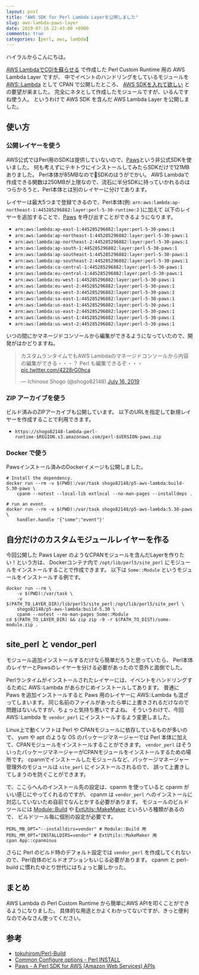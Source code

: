 ```yaml
---
layout: post
title: "AWS SDK for Perl Lambda Layerを公開しました"
slug: aws-lambda-paws-layer
date: 2019-07-16 22:43:00 +0900
comments: true
categories: [perl, aws, lambda]
---
```


ハイラルからこんにちは。

[AWS LambdaでCGIを蘇らせる](https://shogo82148.github.io/blog/2018/12/16/run-cgi-in-aws-lambda/) で作成した Perl Custom Runtime 用の AWS Lambda Layer ですが、
中でイベントのハンドリングをしているモジュールを [AWS::Lambda](https://metacpan.org/pod/AWS::Lambda) として CPAN で公開したところ、
[AWS SDKを入れて欲しい](https://github.com/shogo82148/p5-aws-lambda/issues/22) との要望が来ました。
完全にネタとして作成したモジュールですが、いるんですね使う人。
というわけで AWS SDK を含んだ AWS Lambda Layer を公開しました。

## 使い方

### 公開レイヤーを使う

AWS公式ではPerl用のSDKは提供していないので、[Paws](https://metacpan.org/pod/Paws)という非公式SDKを使いました。
何も考えずにテキトウにインストールしてみたらSDKだけで121MBありました。
Perl本体が85MBなのでSDKのほうがでかい。
AWS Lambdaで作成できる関数は250MBが上限なので、流石に半分SDKに持っていかれるのはつらかろうと、Perl本体とは別のレイヤーに分けてあります。

レイヤーは最大5つまで登録できるので、Perl本体(例: `arn:aws:lambda:ap-northeast-1:445285296882:layer:perl-5-30-runtime:2` )に加えて
以下のレイヤーを追加することで、[Paws](https://metacpan.org/pod/Paws) を呼び出すことができるようになります。

- `arn:aws:lambda:ap-east-1:445285296882:layer:perl-5-30-paws:1`
- `arn:aws:lambda:ap-northeast-1:445285296882:layer:perl-5-30-paws:1`
- `arn:aws:lambda:ap-northeast-2:445285296882:layer:perl-5-30-paws:1`
- `arn:aws:lambda:ap-south-1:445285296882:layer:perl-5-30-paws:1`
- `arn:aws:lambda:ap-southeast-1:445285296882:layer:perl-5-30-paws:1`
- `arn:aws:lambda:ap-southeast-2:445285296882:layer:perl-5-30-paws:1`
- `arn:aws:lambda:ca-central-1:445285296882:layer:perl-5-30-paws:1`
- `arn:aws:lambda:eu-central-1:445285296882:layer:perl-5-30-paws:1`
- `arn:aws:lambda:eu-west-1:445285296882:layer:perl-5-30-paws:1`
- `arn:aws:lambda:eu-west-2:445285296882:layer:perl-5-30-paws:1`
- `arn:aws:lambda:eu-west-3:445285296882:layer:perl-5-30-paws:1`
- `arn:aws:lambda:sa-east-1:445285296882:layer:perl-5-30-paws:1`
- `arn:aws:lambda:us-east-1:445285296882:layer:perl-5-30-paws:1`
- `arn:aws:lambda:us-east-2:445285296882:layer:perl-5-30-paws:1`
- `arn:aws:lambda:us-west-1:445285296882:layer:perl-5-30-paws:1`
- `arn:aws:lambda:us-west-2:445285296882:layer:perl-5-30-paws:1`

いつの間にかマネージドコンソールから編集ができるようになっていたので、開発がはかどりますね。

<blockquote class="twitter-tweet"><p lang="ja" dir="ltr">カスタムランタイムでもAWS Lambdaのマネージドコンソールから内容の編集ができる・・・？ Perl も編集できるぞ・・・ <a href="https://t.co/4228rG0hca">pic.twitter.com/4228rG0hca</a></p>&mdash; Ichinose Shogo (@shogo82148) <a href="https://twitter.com/shogo82148/status/1150945172890382336?ref_src=twsrc%5Etfw">July 16, 2019</a></blockquote> <script async src="https://platform.twitter.com/widgets.js" charset="utf-8"></script>

### ZIP アーカイブを使う

ビルド済みのZIPアーカイブも公開しています。
以下のURLを指定して新規レイヤーを作成することで利用できます。

- `https://shogo82148-lambda-perl-runtime-$REGION.s3.amazonaws.com/perl-$VERSION-paws.zip`

### Docker で使う

Pawsインストール済みのDockerイメージも公開しました。

    # Install the dependency.
    docker run --rm -v $(PWD):/var/task shogo82148/p5-aws-lambda:build-5.30-paws \
        cpanm --notest --local-lib extlocal --no-man-pages --installdeps .

    # run an event.
    docker run --rm -v $(PWD):/var/task shogo82148/p5-aws-lambda:5.30-paws \
        handler.handle '{"some":"event"}'

## 自分だけのカスタムモジュールレイヤーを作る

今回公開した Paws Layer のようなCPANモジュールを含んだLayerを作りたい！という方は、
Dockerコンテナ内で `/opt/lib/perl5/site_perl` にモジュールをインストールすることで作成できます。
以下は `Some::Module` というモジュールをインストールする例です。

    docker run --rm \
        -v $(PWD):/var/task \
        -v $(PATH_TO_LAYER_DIR)/lib/perl5/site_perl:/opt/lib/perl5/site_perl \
        shogo82148/p5-aws-lambda:build-5.30 \
        cpanm --notest --no-man-pages Some::Module
    cd $(PATH_TO_LAYER_DIR) && zip zip -9 -r $(PATH_TO_DIST)/some-module.zip .

## site_perl と vendor_perl

モジュール追加インストールするだけなら簡単だろうと思っていたら、
Perl本体のレイヤーとPawsのレイヤーを分ける必要があったので意外と面倒でした。

Perlランタイムがインストールされたレイヤーには、イベントをハンドリングするために AWS::Lambda があらかじめインストールしてあります。
普通に Paws を追加インストールすると Paws 用のレイヤーに AWS::Lambda も混ざってしまいます。
同じ名前のファイルがあったら単に上書きされるだけなので問題はないんですが、ちょっと気持ち悪いですよね。
そういうわけで、今回 AWS::Lambda を `vendor_perl` にインストールするよう変更しました。

Linux上で動くソフトは Perl や CPANモジュールに依存しているものが多いので、
yum や apt のような OS のパッケージマネージャーでは Perl 本体に加えて、CPANモジュールをインストールすることができます。
`vendor_perl` はそういったパッケージマネージャーがCPANモジュールをインストールするための場所です。
cpanmでインストールしたモジュールなど、パッケージマネージャー管理外のモジュールは `site_perl` にインストールされるので、
誤って上書きしてしまうのを防ぐことができます。

で、ここらへんのインストール先の設定は、cpanm を使っていると cpanm がいい感じにやってくれるのですが、
cpanm は `vendor_perl` へのインストールに対応していないため自前でなんとかする必要があります。
モジュールのビルドツールには [Module::Build](https://metacpan.org/pod/Module::Build) や [ExtUtils::MakeMaker](https://metacpan.org/pod/ExtUtils::MakeMaker) といろいろ種類があるので、
ビルドツール毎に個別の設定が必要です。

```
PERL_MB_OPT="--installdirs=vendor" # Module::Build 用
PERL_MM_OPT="INSTALLDIRS=vendor" # ExtUtils::MakeMaker 用
cpan App::cpanminus
```

さらに Perl のビルド時のデフォルト設定では `vendor_perl` を作成してくれないので、Perl自体のビルドオプションもいじる必要があります。
cpanm と perl-build に慣れたゆとり世代にはちょっと厳しかった。

## まとめ

AWS Lambda の Perl Custom Runtime から簡単にAWS APIを叩くことができるようになりました。
具体的な用途とかよくわかってないですが、きっと便利なのでみなさん使ってください。

## 参考

- [tokuhirom/Perl-Build](https://github.com/tokuhirom/Perl-Build)
- [Common Configure options - Perl INSTALL](https://metacpan.org/pod/distribution/perl/INSTALL#Common-Configure-options)
- [Paws - A Perl SDK for AWS (Amazon Web Services) APIs](https://metacpan.org/pod/Paws)
